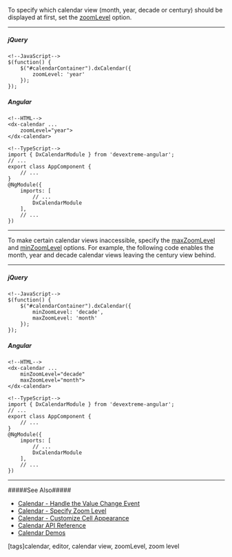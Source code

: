 To specify which calendar view (month, year, decade or century) should be displayed at first, set the [zoomLevel](/api-reference/10%20UI%20Widgets/dxCalendar/1%20Configuration/zoomLevel.md '/Documentation/ApiReference/UI_Widgets/dxCalendar/Configuration/#zoomLevel') option.

---
##### jQuery

    <!--JavaScript-->
    $(function() {
        $("#calendarContainer").dxCalendar({
            zoomLevel: 'year'
        });
    });

##### Angular

    <!--HTML-->
    <dx-calendar ...
        zoomLevel="year">
    </dx-calendar>

    <!--TypeScript-->
    import { DxCalendarModule } from 'devextreme-angular';
    // ...
    export class AppComponent {
        // ...
    }
    @NgModule({
        imports: [
            // ...
            DxCalendarModule
        ],
        // ...
    })

---

To make certain calendar views inaccessible, specify the [maxZoomLevel](/api-reference/10%20UI%20Widgets/dxCalendar/1%20Configuration/maxZoomLevel.md '/Documentation/ApiReference/UI_Widgets/dxCalendar/Configuration/#maxZoomLevel') and [minZoomLevel](/api-reference/10%20UI%20Widgets/dxCalendar/1%20Configuration/minZoomLevel.md '/Documentation/ApiReference/UI_Widgets/dxCalendar/Configuration/#minZoomLevel') options. For example, the following code enables the month, year and decade calendar views leaving the century view behind.

---
##### jQuery

    <!--JavaScript-->
    $(function() {
        $("#calendarContainer").dxCalendar({
            minZoomLevel: 'decade',
            maxZoomLevel: 'month'
        });
    });

##### Angular

    <!--HTML-->
    <dx-calendar ...
        minZoomLevel="decade"
        maxZoomLevel="month">
    </dx-calendar>

    <!--TypeScript-->
    import { DxCalendarModule } from 'devextreme-angular';
    // ...
    export class AppComponent {
        // ...
    }
    @NgModule({
        imports: [
            // ...
            DxCalendarModule
        ],
        // ...
    })

---

#####See Also#####
- [Calendar - Handle the Value Change Event](/concepts/05%20Widgets/Calendar/05%20Handle%20the%20Value%20Change%20Event.md '/Documentation/Guide/Widgets/Calendar/Handle_the_Value_Change_Event')
- [Calendar - Specify Zoom Level](/concepts/05%20Widgets/Calendar/10%20Specify%20Zoom%20Level.md '/Documentation/Guide/Widgets/Calendar/Specify_Zoom_Level')
- [Calendar - Customize Cell Appearance](/concepts/05%20Widgets/Calendar/15%20Customize%20Cell%20Appearance.md '/Documentation/Guide/Widgets/Calendar/Customize_Cell_Appearance')
- [Calendar API Reference](/api-reference/10%20UI%20Widgets/dxCalendar '/Documentation/ApiReference/UI_Widgets/dxCalendar/')
- [Calendar Demos](https://js.devexpress.com/Demos/WidgetsGallery/#demo/editors-calendar-overview)

[tags]calendar, editor, calendar view, zoomLevel, zoom level